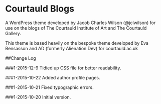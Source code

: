 Courtauld Blogs
===============

A WordPress theme developed by Jacob Charles Wilson (@jclwilson) for use on the blogs of The Courtauld Institute of Art and The Courtauld Gallery.

This theme is based heavily on the bespoke theme developed by Eva Bensasson and AD (formerly Alienation Dev) for courtauld.ac.uk

##Change Log

###1-2015-12-9
Tidied up CSS file for better readability.

###1-2015-10-22
Added author profile pages.

###1-2015-10-21
Fixed typographic errors.

###1-2015-10-20
Initial version.